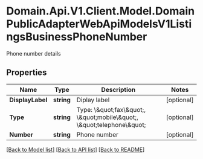 # Domain.Api.V1.Client.Model.DomainPublicAdapterWebApiModelsV1ListingsBusinessPhoneNumber
Phone number details
## Properties

Name | Type | Description | Notes
------------ | ------------- | ------------- | -------------
**DisplayLabel** | **string** | Diplay label | [optional] 
**Type** | **string** | Type: \\\&quot;fax\\\&quot;, \\\&quot;mobile\\\&quot;, \\\&quot;telephone\\\&quot; | [optional] 
**Number** | **string** | Phone number | [optional] 

[[Back to Model list]](../README.md#documentation-for-models) [[Back to API list]](../README.md#documentation-for-api-endpoints) [[Back to README]](../README.md)

